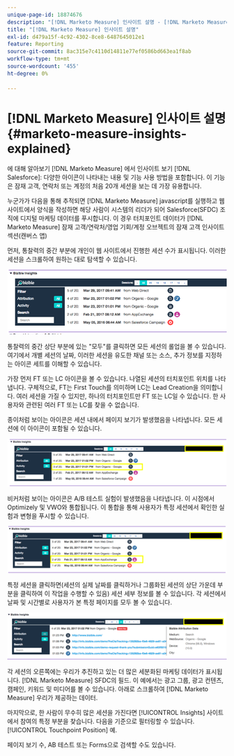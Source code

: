 ```yaml
---
unique-page-id: 18874676
description: "[!DNL Marketo Measure] 인사이트 설명 - [!DNL Marketo Measure] - 제품 설명서"
title: "[!DNL Marketo Measure] 인사이트 설명"
exl-id: d479a15f-4c92-4302-8ce8-6487645012e1
feature: Reporting
source-git-commit: 8ac315e7c4110d14811e77ef0586bd663ea1f8ab
workflow-type: tm+mt
source-wordcount: '455'
ht-degree: 0%

---
```


# [!DNL Marketo Measure] 인사이트 설명 {#marketo-measure-insights-explained}

에 대해 알아보기 [!DNL Marketo Measure] 에서 인사이트 보기 [!DNL Salesforce]: 다양한 아이콘이 나타내는 내용 및 기능 사용 방법을 포함합니다. 이 기능은 잠재 고객, 연락처 또는 계정의 처음 20개 세션을 보는 데 가장 유용합니다.

누군가가 다음을 통해 추적되면 [!DNL Marketo Measure] javascript를 실행하고 웹 사이트에서 양식을 작성하면 해당 사람이 시스템의 리더가 되어 Salesforce(SFDC) 조직에 디지털 마케팅 데이터를 푸시합니다. 이 경우 터치포인트 데이터가 [!DNL Marketo Measure] 잠재 고객/연락처/영업 기회/계정 오브젝트의 잠재 고객 인사이트 섹션(캔버스 앱)

먼저, 통찰력의 중간 부분에 개인이 웹 사이트에서 진행한 세션 수가 표시됩니다. 이러한 세션을 스크롤하여 원하는 대로 탐색할 수 있습니다.

![](assets/1.png)

통찰력의 중간 상단 부분에 있는 &quot;모두&quot;를 클릭하면 모든 세션의 롤업을 볼 수 있습니다. 여기에서 개별 세션의 날짜, 이러한 세션을 유도한 채널 또는 소스, 추가 정보를 지정하는 아이콘 세트를 이해할 수 있습니다.

가장 먼저 FT 또는 LC 아이콘을 볼 수 있습니다. 나열된 세션의 터치포인트 위치를 나타냅니다. 구체적으로, FT는 First Touch를 의미하며 LC는 Lead Creation을 의미합니다. 여러 세션을 가질 수 있지만, 하나의 터치포인트만 FT 또는 LC일 수 있습니다. 한 사용자와 관련된 여러 FT 또는 LC를 찾을 수 없습니다.

종이처럼 보이는 아이콘은 세션 내에서 페이지 보기가 발생했음을 나타냅니다. 모든 세션에 이 아이콘이 포함될 수 있습니다.

![](assets/2.png)

비커처럼 보이는 아이콘은 A/B 테스트 실험이 발생했음을 나타냅니다. 이 시점에서 Optimizely 및 VWO와 통합됩니다. 이 통합을 통해 사용자가 특정 세션에서 확인한 실험과 변형을 푸시할 수 있습니다.

![](assets/3.png)

특정 세션을 클릭하면(세션의 실제 날짜를 클릭하거나 그룹화된 세션의 상단 가운데 부분을 클릭하여 이 작업을 수행할 수 있음) 세션 세부 정보를 볼 수 있습니다. 각 세션에서 날짜 및 시간별로 사용자가 본 특정 페이지를 모두 볼 수 있습니다.

![](assets/4.png)

각 세션의 오른쪽에는 우리가 추진하고 있는 더 많은 세분화된 마케팅 데이터가 표시됩니다. [!DNL Marketo Measure] SFDC의 필드. 이 예에서는 광고 그룹, 광고 컨텐츠, 캠페인, 키워드 및 미디어를 볼 수 있습니다. 아래로 스크롤하여 [!DNL Marketo Measure] 우리가 제공하는 데이터.

마지막으로, 한 사람이 무수히 많은 세션을 가진다면 [!UICONTROL Insights] 사이트에서 참여의 특정 부분을 찾습니다. 다음을 기준으로 필터링할 수 있습니다. [!UICONTROL Touchpoint Position] 예.

페이지 보기 수, AB 테스트 또는 Forms으로 검색할 수도 있습니다.
